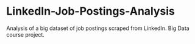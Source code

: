 # LinkedIn-Job-Postings-Analysis
Analysis of a big dataset of job postings scraped from LinkedIn. Big Data course project.
